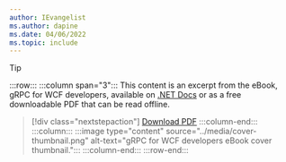 ```yaml
---
author: IEvangelist
ms.author: dapine
ms.date: 04/06/2022
ms.topic: include
---
```


> [!TIP]
> :::row:::
> :::column span="3":::
> This content is an excerpt from the eBook, gRPC for WCF developers, available on [.NET Docs](/dotnet/architecture/grpc-for-wcf-developers) or as a free downloadable PDF that can be read offline.
>
> > [!div class="nextstepaction"]
> > [Download PDF](https://dotnet.microsoft.com/download/e-book/grpc-for-wcf-devs/pdf)
> :::column-end:::
> :::column:::
> :::image type="content" source="../media/cover-thumbnail.png" alt-text="gRPC for WCF developers eBook cover thumbnail.":::
> :::column-end:::
> :::row-end:::
